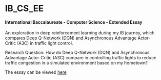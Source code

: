 # IB_CS_EE
#### International Baccalaureate - Computer Science - Extended Essay

An exploration in deep reinforcement learning during my IB journey, which compares Deep Q-Network (DQN) and Asynchronous Advantage Actor-Critic (A3C) in traffic light control.

Research Question: How do Deep Q-Network (DQN) and Asynchronous Advantage Actor-Critic (A3C) compare in controlling traffic lights to reduce traffic congestion in a simulated environment based on my hometown?

The essay can be viewed [here](Essay.pdf)
